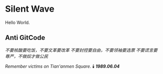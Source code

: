 # Silent Wave

Hello World.

## Anti GitCode

*不要核酸要吃饭，不要文革要改革
不要封控要自由，不要领袖要选票
不要谎言要尊严，不做奴才做公民*

*Remember victims on Tian'anmen Square.* 🕯️
***1989.06.04***
